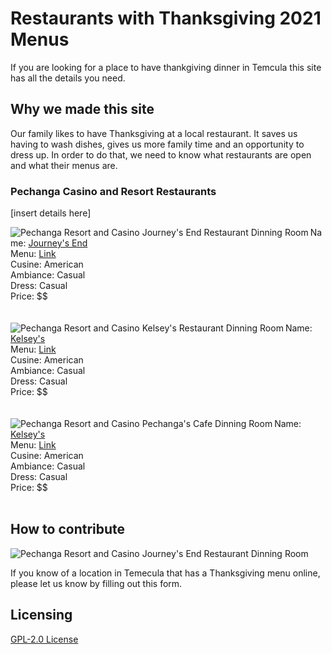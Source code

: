 # Restaurants with Thanksgiving 2021 Menus

If you are looking for a place to have thankgiving dinner in Temcula this site has all the details you need.

## Why we made this site

Our family likes to have Thanksgiving at a local restaurant.  It saves us having to wash dishes, gives us more family time and an opportunity to dress up.  In order to do that, we need to know what restaurants are open and what their menus are.

### Pechanga Casino and Resort Restaurants
[insert details here]

<img align="left" alt="Pechanga Resort and Casino Journey's End Restaurant Dinning Room" src="https://user-images.githubusercontent.com/37763229/140663327-03d406f5-2158-44d4-98ca-c5190297702d.jpg">
Name: <a href="https://www.pechanga.com/eat/journeys-end">Journey's End</a><BR>
Menu: <a href="https://https://www.pechanga.com/uploads/assets/menus/holidays/Thanksgiving-%202021-Journeys-End.pdf">Link</a><BR>
Cusine: American<BR>
Ambiance: Casual<BR>
Dress: Casual<BR>
Price: $$<BR>
<BR CLEAR=LEFT>
<br>
<img align="left" alt="Pechanga Resort and Casino Kelsey's Restaurant Dinning Room" src="https://user-images.githubusercontent.com/37763229/140665383-f494f048-c3f9-499f-a3ef-1dbea0b2d19b.jpg">
Name: <a href="https://www.pechanga.com/eat/kelseys">Kelsey's</a><BR>
Menu: <a href="https://https://www.pechanga.com/uploads/assets/menus/holidays/Thanksgiving-%202021-Kelseys.pdf">Link</a><BR>
Cusine: American<BR>
Ambiance: Casual<BR>
Dress: Casual<BR>
Price: $$<BR>
<BR CLEAR=LEFT>

<br>
<img align="left" alt="Pechanga Resort and Casino Pechanga's Cafe Dinning Room" src="https://user-images.githubusercontent.com/37763229/140665602-0ca91eb3-2239-48d7-9946-333502c404c9.jpg">
Name: <a href="https://www.pechanga.com/eat/pechanga-cafe">Kelsey's</a><BR>
Menu: <a href="https://www.pechanga.com/uploads/assets/menus/holidays/Thanksgiving-%202021-Cafe.pdf">Link</a><BR>
Cusine: American<BR>
Ambiance: Casual<BR>
Dress: Casual<BR>
Price: $$<BR>
<BR CLEAR=LEFT>  

## How to contribute

![Pechanga Resort and Casino Journey's End Restaurant Dinning Room](https://user-images.githubusercontent.com/37763229/140663327-03d406f5-2158-44d4-98ca-c5190297702d.jpg)


If you know of a location in Temecula that has a Thanksgiving menu online, please let us know by filling out this form.


## Licensing

[GPL-2.0 License](https://github.com/ExperimentsInHonesty/tecmecula-thanksgiving-2021/blob/main/LICENSE)
